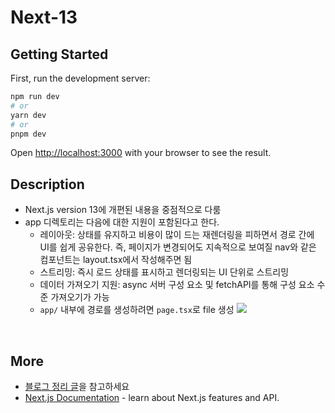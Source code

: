 # Next-13

## Getting Started

First, run the development server:

```bash
npm run dev
# or
yarn dev
# or
pnpm dev
```

Open [http://localhost:3000](http://localhost:3000) with your browser to see the result.

## Description

- Next.js version 13에 개편된 내용을 중점적으로 다룸
- app 디렉토리는 다음에 대한 지원이 포함된다고 한다.
  - 레이아웃: 상태를 유지하고 비용이 많이 드는 재렌더링을 피하면서 경로 간에 UI를 쉽게 공유한다. 즉, 페이지가 변경되어도 지속적으로 보여질 nav와 같은 컴포넌트는 layout.tsx에서 작성해주면 됨
  - 스트리밍: 즉시 로드 상태를 표시하고 렌더링되는 UI 단위로 스트리밍
  - 데이터 가져오기 지원: async 서버 구성 요소 및 fetchAPI를 통해 구성 요소 수준 가져오기가 가능
  - `app/` 내부에 경로를 생성하려면 `page.tsx`로 file 생성
    <img src="https://github.com/zhwltlr/zhwltlr-study/assets/100506719/b571e739-6cc7-475b-8365-310a76a62423" />

<br />

## More

- [블로그 정리 글](https://blog.naver.com/zhwltlr/223114102591)을 참고하세요
- [Next.js Documentation](https://nextjs.org/docs) - learn about Next.js features and API.
